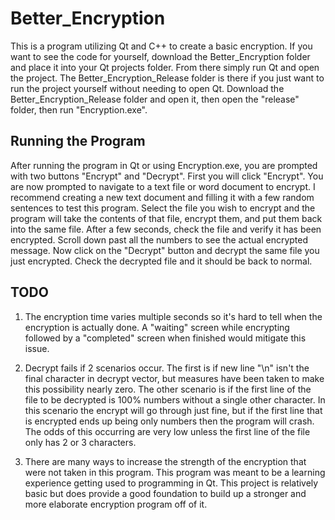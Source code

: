 # Better_Encryption
This is a program utilizing Qt and C++ to create a basic encryption.
If you want to see the code for yourself, download the Better_Encryption folder and place it into your Qt projects folder.
From there simply run Qt and open the project.
The Better_Encryption_Release folder is there if you just want to run the project yourself without needing to open Qt.
Download the Better_Encryption_Release folder and open it, then open the "release" folder, then run "Encryption.exe".
##
## Running the Program
After running the program in Qt or using Encryption.exe, you are prompted with two buttons "Encrypt" and "Decrypt".
First you will click "Encrypt".
You are now prompted to navigate to a text file or word document to encrypt. 
I recommend creating a new text document and filling it with a few random sentences to test this program.
Select the file you wish to encrypt and the program will take the contents of that file, encrypt them, and put them back into the same file.
After a few seconds, check the file and verify it has been encrypted. Scroll down past all the numbers to see the actual encrypted message.
Now click on the "Decrypt" button and decrypt the same file you just encrypted.
Check the decrypted file and it should be back to normal.
##
## TODO
1. The encryption time varies multiple seconds so it's hard to tell when the encryption is actually done. A "waiting" screen while encrypting followed by a "completed" screen when finished would mitigate this issue.

2. Decrypt fails if 2 scenarios occur. The first is if new line "\n" isn't the final character in decrypt vector, but measures have been taken to make this possibility nearly zero. The other scenario is if the first line of the file to be decrypted is 100% numbers without a single other character. In this scenario the encrypt will go through just fine, but if the first line that is encrypted ends up being only numbers then the program will crash. The odds of this occurring are very low unless the first line of the file only has 2 or 3 characters.

3. There are many ways to increase the strength of the encryption that were not taken in this program. This program was meant to be a learning experience getting used to programming in Qt. This project is relatively basic but does provide a good foundation to build up a stronger and more elaborate encryption program off of it.
